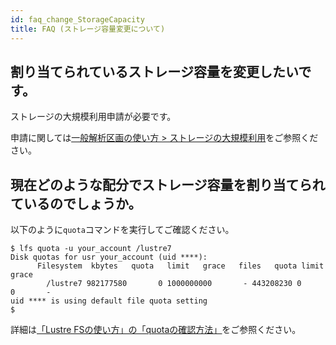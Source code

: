 ```yaml
---
id: faq_change_StorageCapacity
title: FAQ (ストレージ容量変更について)
---
```



## 割り当てられているストレージ容量を変更したいです。

ストレージの大規模利用申請が必要です。

申請に関しては[<u>一般解析区画の使い方 > ストレージの大規模利用</u>](/general_analysis_division/largescale_storage)をご参照ください。


## 現在どのような配分でストレージ容量を割り当てられているのでしょうか。

以下のように`quota`コマンドを実行してご確認ください。

```
$ lfs quota -u your_account /lustre7
Disk quotas for usr your_account (uid ****):
      Filesystem  kbytes   quota   limit   grace   files   quota limit  
grace
        /lustre7 982177580       0 1000000000       - 443208230 0      
0       -
uid **** is using default file quota setting
$
```

詳細は[<u>「Lustre FSの使い方」の「quotaの確認方法」</u>](/general_analysis_division/ga_lustre#quotaの確認方法)をご参照ください。
